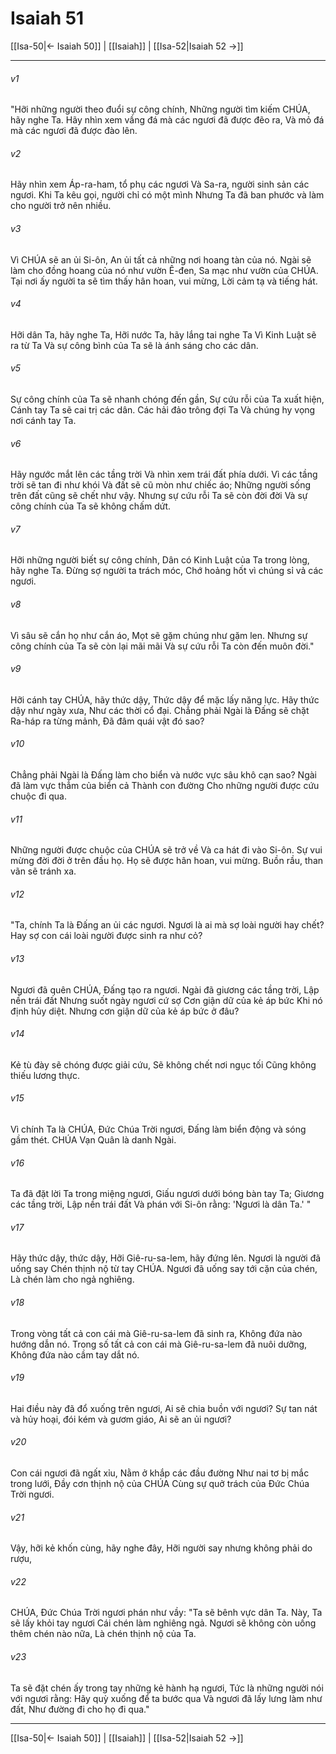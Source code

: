 # Isaiah 51

[[Isa-50|← Isaiah 50]] | [[Isaiah]] | [[Isa-52|Isaiah 52 →]]
***



###### v1 
"Hỡi những người theo đuổi sự công chính, Những người tìm kiếm CHÚA, hãy nghe Ta. Hãy nhìn xem vầng đá mà các ngươi đã được đẽo ra, Và mỏ đá mà các ngươi đã được đào lên. 

###### v2 
Hãy nhìn xem Áp-ra-ham, tổ phụ các ngươi Và Sa-ra, người sinh sản các ngươi. Khi Ta kêu gọi, người chỉ có một mình Nhưng Ta đã ban phước và làm cho người trở nên nhiều. 

###### v3 
Vì CHÚA sẽ an ủi Si-ôn, An ủi tất cả những nơi hoang tàn của nó. Ngài sẽ làm cho đồng hoang của nó như vườn Ê-đen, Sa mạc như vườn của CHÚA. Tại nơi ấy người ta sẽ tìm thấy hân hoan, vui mừng, Lời cảm tạ và tiếng hát. 

###### v4 
Hỡi dân Ta, hãy nghe Ta, Hỡi nước Ta, hãy lắng tai nghe Ta Vì Kinh Luật sẽ ra từ Ta Và sự công bình của Ta sẽ là ánh sáng cho các dân. 

###### v5 
Sự công chính của Ta sẽ nhanh chóng đến gần, Sự cứu rỗi của Ta xuất hiện, Cánh tay Ta sẽ cai trị các dân. Các hải đảo trông đợi Ta Và chúng hy vọng nơi cánh tay Ta. 

###### v6 
Hãy ngước mắt lên các tầng trời Và nhìn xem trái đất phía dưới. Vì các tầng trời sẽ tan đi như khói Và đất sẽ cũ mòn như chiếc áo; Những người sống trên đất cũng sẽ chết như vậy. Nhưng sự cứu rỗi Ta sẽ còn đời đời Và sự công chính của Ta sẽ không chấm dứt. 

###### v7 
Hỡi những người biết sự công chính, Dân có Kinh Luật của Ta trong lòng, hãy nghe Ta. Đừng sợ người ta trách móc, Chớ hoảng hốt vì chúng sỉ vả các ngươi. 

###### v8 
Vì sâu sẽ cắn họ như cắn áo, Mọt sẽ gặm chúng như gặm len. Nhưng sự công chính của Ta sẽ còn lại mãi mãi Và sự cứu rỗi Ta còn đến muôn đời." 

###### v9 
Hỡi cánh tay CHÚA, hãy thức dậy, Thức dậy để mặc lấy năng lực. Hãy thức dậy như ngày xưa, Như các thời cổ đại. Chẳng phải Ngài là Đấng sẽ chặt Ra-háp ra từng mảnh, Đã đâm quái vật đó sao? 

###### v10 
Chẳng phải Ngài là Đấng làm cho biển và nước vực sâu khô cạn sao? Ngài đã làm vực thẳm của biển cả Thành con đường Cho những người được cứu chuộc đi qua. 

###### v11 
Những người được chuộc của CHÚA sẽ trở về Và ca hát đi vào Si-ôn. Sự vui mừng đời đời ở trên đầu họ. Họ sẽ được hân hoan, vui mừng. Buồn rầu, than vãn sẽ tránh xa. 

###### v12 
"Ta, chính Ta là Đấng an ủi các ngươi. Ngươi là ai mà sợ loài người hay chết? Hay sợ con cái loài người được sinh ra như cỏ? 

###### v13 
Ngươi đã quên CHÚA, Đấng tạo ra ngươi. Ngài đã giương các tầng trời, Lập nền trái đất Nhưng suốt ngày ngươi cứ sợ Cơn giận dữ của kẻ áp bức Khi nó định hủy diệt. Nhưng cơn giận dữ của kẻ áp bức ở đâu? 

###### v14 
Kẻ tù đày sẽ chóng được giải cứu, Sẽ không chết nơi ngục tối Cũng không thiếu lương thực. 

###### v15 
Vì chính Ta là CHÚA, Đức Chúa Trời ngươi, Đấng làm biển động và sóng gầm thét. CHÚA Vạn Quân là danh Ngài. 

###### v16 
Ta đã đặt lời Ta trong miệng ngươi, Giấu ngươi dưới bóng bàn tay Ta; Giương các tầng trời, Lập nền trái đất Và phán với Si-ôn rằng: 'Ngươi là dân Ta.' " 

###### v17 
Hãy thức dậy, thức dậy, Hỡi Giê-ru-sa-lem, hãy đứng lên. Ngươi là người đã uống say Chén thịnh nộ từ tay CHÚA. Ngươi đã uống say tới cặn của chén, Là chén làm cho ngả nghiêng. 

###### v18 
Trong vòng tất cả con cái mà Giê-ru-sa-lem đã sinh ra, Không đứa nào hướng dẫn nó. Trong số tất cả con cái mà Giê-ru-sa-lem đã nuôi dưỡng, Không đứa nào cầm tay dắt nó. 

###### v19 
Hai điều này đã đổ xuống trên ngươi, Ai sẽ chia buồn với ngươi? Sự tan nát và hủy hoại, đói kém và gươm giáo, Ai sẽ an ủi ngươi? 

###### v20 
Con cái ngươi đã ngất xỉu, Nằm ở khắp các đầu đường Như nai tơ bị mắc trong lưới, Đầy cơn thịnh nộ của CHÚA Cùng sự quở trách của Đức Chúa Trời ngươi. 

###### v21 
Vậy, hỡi kẻ khốn cùng, hãy nghe đây, Hỡi người say nhưng không phải do rượu, 

###### v22 
CHÚA, Đức Chúa Trời ngươi phán như vầy: "Ta sẽ bênh vực dân Ta. Này, Ta sẽ lấy khỏi tay ngươi Cái chén làm nghiêng ngả. Ngươi sẽ không còn uống thêm chén nào nữa, Là chén thịnh nộ của Ta. 

###### v23 
Ta sẽ đặt chén ấy trong tay những kẻ hành hạ ngươi, Tức là những người nói với ngươi rằng: Hãy quỳ xuống để ta bước qua Và ngươi đã lấy lưng làm như đất, Như đường đi cho họ đi qua."

***
[[Isa-50|← Isaiah 50]] | [[Isaiah]] | [[Isa-52|Isaiah 52 →]]

